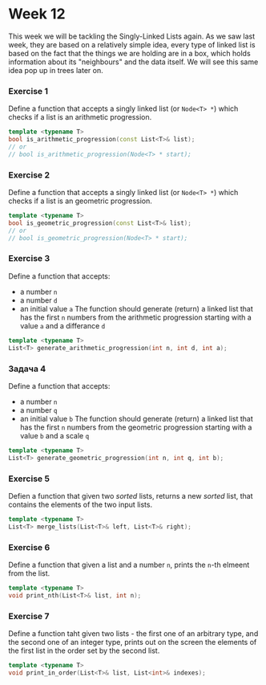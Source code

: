# Week 12

This week we will be tackling the Singly-Linked Lists again.
As we saw last week, they are based on a relatively simple idea, every type of linked list is based on the fact that the things we are holding are in a box, which holds information about its "neighbours" and the data itself.
We will see this same idea pop up in trees later on.

### Exercise 1
Define a function that accepts a singly linked list (or `Node<T> *`) which checks if a list is an arithmetic progression.

```c++
template <typename T>
bool is_arithmetic_progression(const List<T>& list);
// or
// bool is_arithmetic_progression(Node<T> * start);
```


### Exercise 2
Define a function that accepts a singly linked list (or `Node<T> *`) which checks if a list is an geometric progression.

```c++
template <typename T>
bool is_geometric_progression(const List<T>& list);
// or 
// bool is_geometric_progression(Node<T> * start);
```

### Exercise 3
Define a function that accepts:
- a number `n`
- a number `d`
- an initial value `a`
The function should generate (return) a linked list that has the first `n` numbers from the arithmetic progression starting with a value `a` and a differance `d`

```c++
template <typename T>
List<T> generate_arithmetic_progression(int n, int d, int a);
```

### Задача 4
Define a function that accepts:
- a number `n`
- a number `q`
- an initial value `b`
The function should generate (return) a linked list that has the first `n` numbers from the geometric progression starting with a value `b` and a scale `q`

```c++
template <typename T>
List<T> generate_geometric_progression(int n, int q, int b);
```

### Exercise 5
Defien a function that given two _sorted_ lists, returns a new _sorted_ list, that contains the elements of the two input lists.

```c++
template <typename T>
List<T> merge_lists(List<T>& left, List<T>& right);
```

### Exercise 6
Define a function that given a list and a number `n`, prints the `n`-th elmeent from the list.

```c++
template <typename T>
void print_nth(List<T>& list, int n);
```

### Exercise 7
Define a function taht given two lists - the first one of an arbitrary type, and the second one of an integer type, prints out on the screen the elements of the first list in the order set by the second list.

```c++
template <typename T>
void print_in_order(List<T>& list, List<int>& indexes);
```

